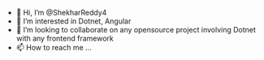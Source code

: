 - 👋 Hi, I’m @ShekharReddy4
- 👀 I’m interested in Dotnet, Angular
- 💞️ I’m looking to collaborate on any opensource project involving Dotnet with any frontend framework
- 📫 How to reach me ...

<!---
ShekharReddy4/ShekharReddy4 is a ✨ special ✨ repository because its `README.md` (this file) appears on your GitHub profile.
You can click the Preview link to take a look at your changes.
--->
